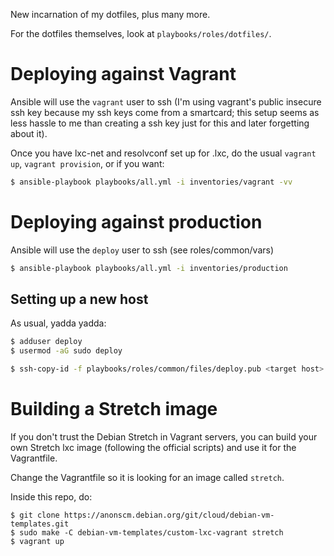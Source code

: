 New incarnation of my dotfiles, plus many more.

For the dotfiles themselves, look at `playbooks/roles/dotfiles/`.


# Deploying against Vagrant #

Ansible will use the `vagrant` user to ssh (I'm using vagrant's public insecure
ssh key because my ssh keys come from a smartcard; this setup seems as less
hassle to me than creating a ssh key just for this and later forgetting about
it).

Once you have lxc-net and resolvconf set up for <container>.lxc, do the usual `vagrant
up`, `vagrant provision`, or if you want:

```bash
$ ansible-playbook playbooks/all.yml -i inventories/vagrant -vv
```


# Deploying against production #

Ansible will use the `deploy` user to ssh (see roles/common/vars)

```bash
$ ansible-playbook playbooks/all.yml -i inventories/production
```


## Setting up a new host ##

As usual, yadda yadda:

```bash
$ adduser deploy
$ usermod -aG sudo deploy
```

``` bash
$ ssh-copy-id -f playbooks/roles/common/files/deploy.pub <target host>
```


# Building a Stretch image #

If you don't trust the Debian Stretch in Vagrant servers, you can build your own
Stretch lxc image (following the official scripts) and use it for the
Vagrantfile.

Change the Vagrantfile so it is looking for an image called `stretch`.

Inside this repo, do:

```
$ git clone https://anonscm.debian.org/git/cloud/debian-vm-templates.git
$ sudo make -C debian-vm-templates/custom-lxc-vagrant stretch
$ vagrant up
```

